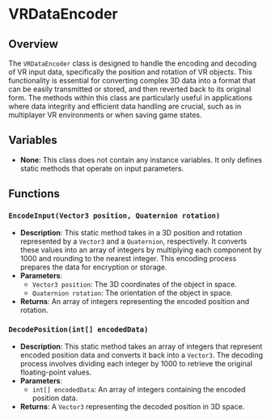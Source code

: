 # VRDataEncoder

## Overview
The `VRDataEncoder` class is designed to handle the encoding and decoding of VR input data, specifically the position and rotation of VR objects. This functionality is essential for converting complex 3D data into a format that can be easily transmitted or stored, and then reverted back to its original form. The methods within this class are particularly useful in applications where data integrity and efficient data handling are crucial, such as in multiplayer VR environments or when saving game states.

## Variables
- **None**: This class does not contain any instance variables. It only defines static methods that operate on input parameters.

## Functions

### `EncodeInput(Vector3 position, Quaternion rotation)`
- **Description**: This static method takes in a 3D position and rotation represented by a `Vector3` and a `Quaternion`, respectively. It converts these values into an array of integers by multiplying each component by 1000 and rounding to the nearest integer. This encoding process prepares the data for encryption or storage.
- **Parameters**:
  - `Vector3 position`: The 3D coordinates of the object in space.
  - `Quaternion rotation`: The orientation of the object in space.
- **Returns**: An array of integers representing the encoded position and rotation.

### `DecodePosition(int[] encodedData)`
- **Description**: This static method takes an array of integers that represent encoded position data and converts it back into a `Vector3`. The decoding process involves dividing each integer by 1000 to retrieve the original floating-point values.
- **Parameters**:
  - `int[] encodedData`: An array of integers containing the encoded position data.
- **Returns**: A `Vector3` representing the decoded position in 3D space.